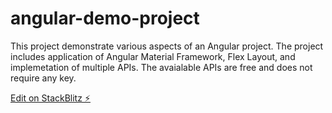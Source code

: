 # angular-demo-project

This project demonstrate various aspects of an Angular project. The project includes application of Angular Material Framework, Flex Layout, and implemetation of multiple APIs. The avaialable APIs are free and does not require any key.

[Edit on StackBlitz ⚡️](https://stackblitz.com/edit/angular-9y722o)
